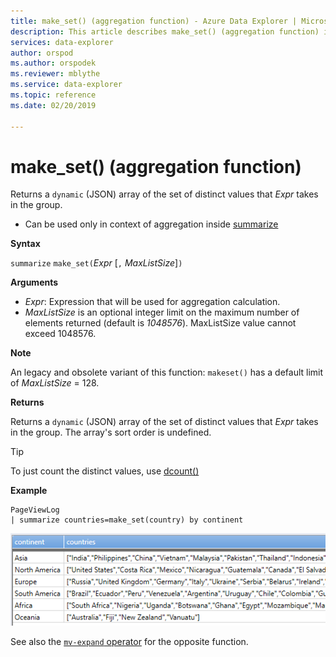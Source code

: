 ```yaml
---
title: make_set() (aggregation function) - Azure Data Explorer | Microsoft Docs
description: This article describes make_set() (aggregation function) in Azure Data Explorer.
services: data-explorer
author: orspod
ms.author: orspodek
ms.reviewer: mblythe
ms.service: data-explorer
ms.topic: reference
ms.date: 02/20/2019

---
```

# make_set() (aggregation function)

Returns a `dynamic` (JSON) array of the set of distinct values that *Expr* takes in the group.

* Can be used only in context of aggregation inside [summarize](summarizeoperator.md)

**Syntax**

`summarize` `make_set(`*Expr* [`,` *MaxListSize*]`)`

**Arguments**

* *Expr*: Expression that will be used for aggregation calculation.
* *MaxListSize* is an optional integer limit on the maximum number of elements returned (default is *1048576*). MaxListSize value cannot exceed 1048576.

**Note**

An legacy and obsolete variant of this function: `makeset()` has a default limit of *MaxListSize* = 128.

**Returns**

Returns a `dynamic` (JSON) array of the set of distinct values that *Expr* takes in the group.
The array's sort order is undefined.

> [!TIP]
> To just count the distinct values, use [dcount()](dcount-aggfunction.md)

**Example**

```kusto
PageViewLog 
| summarize countries=make_set(country) by continent
```

![alt text](./images/aggregations/makeset.png "makeset")

See also the [`mv-expand` operator](mvexpandoperator.md) for the opposite function.